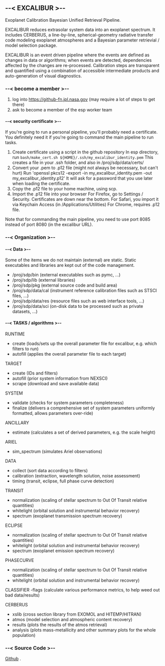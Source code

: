 ## --< EXCALIBUR >--

Exoplanet Calibration Bayesian Unified Retrieval Pipeline.

EXCALIBUR reduces extrasolar system data into an exoplanet spectrum.
It includes CERBERUS, a line-by-line, spherical-geometry radiative transfer code modeling exoplanet atmospheres and a Bayesian parameter retrievial / model selection package. 

EXCALIBUR is an event driven pipeline where the events are defined as changes in data or algorithms; when events are detected, dependencies affected by the changes are re-processed. Calibration steps are transparent and quantified using a combination of accessible intermediate products and auto-generation of visual diagnostics.

### --< become a member >--

1. log into https://github-fn.jpl.nasa.gov (may require a lot of steps to get there)
2. ask to become a member of the esp worker team

#### --< security certificate >--

If you're going to run a personal pipeline, you'll probably need a certificate.
You definitely need it if you're going to command the main pipeline to run tasks.

1. Create certificate using a script in the github repository
  In esp directory, run `bash/make_cert.sh ${HOME}/.ssh/my_excalibur_identity.pem`
  This creates a file in your .ssh folder, and also in /proj/sdp/data/certs/
2. Convert your .pem to .p12 file (might not always be necessary, but can't hurt)
  Run 'openssl pkcs12 -export -in my_excalibur_identity.pem -out my_excalibur_identity.p12'
  It will ask for a password that you use later when loading the certificate.
3. Copy the .p12 file to your home machine, using scp.
4. Import the .p12 file into your browser
 For Firefox, go to Settings / Security. Certificates are down near the bottom.
 For Safari, you import it via Keychain Access (in /Applications/Utilities)
 For Chrome, requires .p12 file.

Note that for commanding the main pipeline, you need to use port 8085 instead of port 8080 (in the excalibur URL).

### --< Organization >--

#### --< Data >--

Some of the items we do not maintain (external) are static. Static executables and libraries are kept out of the code management.

- /proj/sdp/bin (external executables such as pymc, ...)
- /proj/sdp/lib (external libraries)
- /proj/sdp/pkg (external source code and build area)
- /proj/sdp/data/cal (instrument reference calibration files such as STSCI files, ...)
- /proj/sdp/data/res (resource files such as web interface tools, ...)
- /proj/sdp/data/sci (on-disk data to be processed such as private datasets, ...)

#### --< TASKS / algorithms >--

RUNTIME
- create (loads/sets up the overall parameter file for excalibur, e.g. which filters to run)
- autofill (applies the overall parameter file to each target)

TARGET
- create (IDs and filters)
- autofill (prior system information from NEXSCI)
- scrape (download and save available data)

SYSTEM
- validate (checks for system parameters completeness)
- finalize (delivers a comprehensive set of system parameters uniformly formatted, allows parameters over-ride)

ANCILLARY
- estimate (calculates a set of derived parameters, e.g. the scale height)

ARIEL
- sim_spectrum (simulates Ariel observations)

DATA
- collect (sort data according to filters)
- calibration (extraction, wavelength solution, noise assessment)
- timing (transit, eclipse, full phase curve detection)

TRANSIT
- normalization (scaling of stellar spectrum to Out Of Transit relative quantities)
- whitelight (orbital solution and instrumental behavior recovery)
- spectrum (exoplanet transmission spectrum recovery)

ECLIPSE
- normalization (scaling of stellar spectrum to Out Of Transit relative quantities)
- whitelight (orbital solution and instrumental behavior recovery)
- spectrum (exoplanet emission spectrum recovery)

PHASECURVE
- normalization (scaling of stellar spectrum to Out Of Transit relative quantities)
- whitelight (orbital solution and instrumental behavior recovery)

CLASSIFIER
-flags (calculate various performance metrics, to help weed out bad data/results)

CERBERUS
- xslib (cross section library from EXOMOL and HITEMP/HITRAN)
- atmos (model selection and atmospheric content recovery)
- results (plots the results of the atmos retrieval)
- analysis (plots mass-metallicity and other summary plots for the whole population)

### --< Source Code >--

[Github](https://github-fn.jpl.nasa.gov/EXCALIBUR/esp)
.
